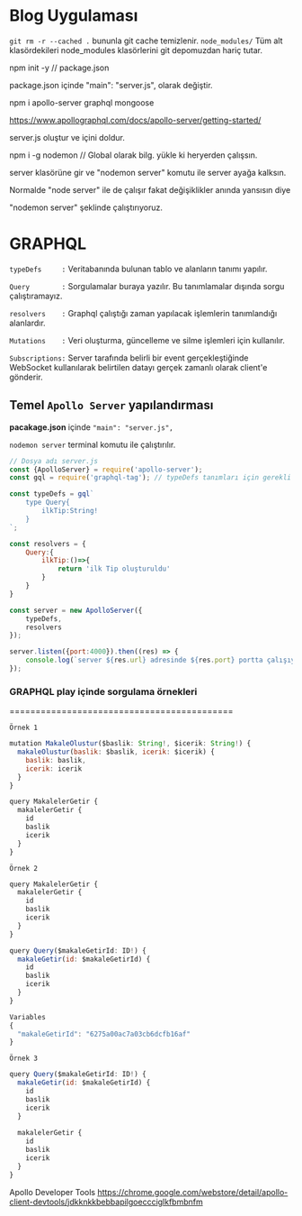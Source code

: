 # Blog Uygulaması

`git rm -r --cached .` bununla git cache temizlenir.
`node_modules/` Tüm alt klasördekileri node_modules klasörlerini git depomuzdan hariç tutar.

npm init -y // package.json

package.json içinde "main": "server.js", olarak değiştir.

npm i apollo-server graphql mongoose

<https://www.apollographql.com/docs/apollo-server/getting-started/>

server.js oluştur ve içini doldur.

npm i -g nodemon // Global olarak bilg. yükle ki heryerden çalışsın.

server klasörüne gir ve "nodemon server" komutu ile server ayağa kalksın.

Normalde "node server" ile de çalışır fakat değişiklikler anında yansısın diye

"nodemon server" şeklinde çalıştırıyoruz.

GRAPHQL
=======

`typeDefs     :` Veritabanında bulunan tablo ve alanların tanımı yapılır.

`Query        :` Sorgulamalar buraya yazılır. Bu tanımlamalar dışında
sorgu çalıştıramayız.

`resolvers    :` Graphql çalıştığı zaman yapılacak işlemlerin tanımlandığı alanlardır.

`Mutations    :` Veri oluşturma, güncelleme ve silme işlemleri için kullanılır.

`Subscriptions:` Server tarafında belirli bir event gerçekleştiğinde WebSocket
kullanılarak belirtilen datayı gerçek zamanlı olarak client'e gönderir.

## Temel `Apollo Server` yapılandırması

**pacakage.json** içinde  `"main": "server.js",`

`nodemon server` terminal komutu ile çalıştırılır.

```js script
// Dosya adı server.js
const {ApolloServer} = require('apollo-server');
const gql = require('graphql-tag'); // typeDefs tanımları için gerekli

const typeDefs = gql`
    type Query{
        ilkTip:String!
    }
`;

const resolvers = {
    Query:{
        ilkTip:()=>{
            return 'ilk Tip oluşturuldu'
        }
    }
}

const server = new ApolloServer({
    typeDefs,
    resolvers
});

server.listen({port:4000}).then((res) => {
    console.log(`server ${res.url} adresinde ${res.port} portta çalışıyor`);
});
```

### GRAPHQL play içinde sorgulama örnekleri
===========================================

`Örnek 1`

```js script
mutation MakaleOlustur($baslik: String!, $icerik: String!) {
  makaleOlustur(baslik: $baslik, icerik: $icerik) {
    baslik: baslik, 
    icerik: icerik
  }
}

query MakalelerGetir {
  makalelerGetir {
    id
    baslik
    icerik
  }
}
```

`Örnek 2`

```js script
query MakalelerGetir {
  makalelerGetir {
    id
    baslik
    icerik
  }
}

query Query($makaleGetirId: ID!) {  
  makaleGetir(id: $makaleGetirId) {
    id
    baslik
    icerik
  }
}

Variables
{
  "makaleGetirId": "6275a00ac7a03cb6dcfb16af"
}
```

`Örnek 3`

```js script
query Query($makaleGetirId: ID!) {  
  makaleGetir(id: $makaleGetirId) {
    id
    baslik
    icerik
  }
  
  makalelerGetir {
    id
    baslik
    icerik
  }
}
```

Apollo Developer Tools
https://chrome.google.com/webstore/detail/apollo-client-devtools/jdkknkkbebbapilgoeccciglkfbmbnfm
